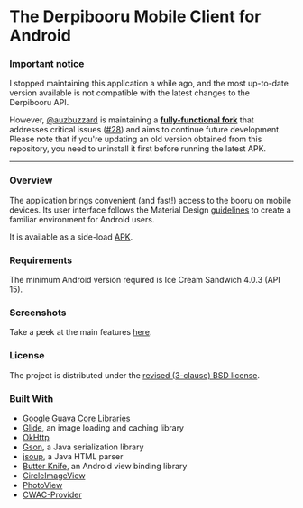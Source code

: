 # The Derpibooru Mobile Client for Android

### Important notice

I stopped maintaining this application a while ago, and the most up-to-date version available is not compatible with the latest changes to the Derpibooru API.

However, [@auzbuzzard](https://github.com/auzbuzzard) is maintaining a **[fully-functional fork](https://github.com/auzbuzzard/Derpibooru)** that addresses critical issues ([#28](https://github.com/deliciousblackink/Derpibooru/issues/28)) and aims to continue future development. Please note that if you're updating an old version obtained from this repository, you need to uninstall it first before running the latest APK. 

---

### Overview

The application brings convenient (and fast!) access to the booru on mobile devices. Its user interface follows the Material Design [guidelines](https://www.google.com/design/spec/material-design/introduction.html) to create a familiar environment for Android users.

It is available as a side-load [APK](https://github.com/deliciousblackink/Derpibooru/releases).

### Requirements

The minimum Android version required is Ice Cream Sandwich 4.0.3 (API 15).

### Screenshots

Take a peek at the main features [here](https://goo.gl/photos/MsFHCePJDjXW6Pc67).

### License

The project is distributed under the [revised (3-clause) BSD license](LICENSE).

### Built With

* [Google Guava Core Libraries](https://github.com/google/guava)
* [Glide](https://github.com/bumptech/glide), an image loading and caching library
* [OkHttp](https://github.com/square/okhttp)
* [Gson](https://github.com/google/gson), a Java serialization library
* [jsoup](https://github.com/jhy/jsoup), a Java HTML parser
* [Butter Knife](https://github.com/JakeWharton/butterknife), an Android view binding library
* [CircleImageView](https://github.com/hdodenhof/CircleImageView)
* [PhotoView](https://github.com/chrisbanes/PhotoView)
* [CWAC-Provider](https://github.com/commonsguy/cwac-provider)
